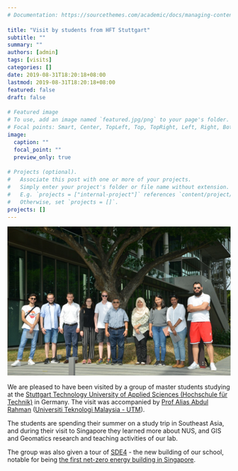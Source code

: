 ```yaml
---
# Documentation: https://sourcethemes.com/academic/docs/managing-content/

title: "Visit by students from HFT Stuttgart"
subtitle: ""
summary: ""
authors: [admin]
tags: [visits]
categories: []
date: 2019-08-31T18:20:18+08:00
lastmod: 2019-08-31T18:20:18+08:00
featured: false
draft: false

# Featured image
# To use, add an image named `featured.jpg/png` to your page's folder.
# Focal points: Smart, Center, TopLeft, Top, TopRight, Left, Right, BottomLeft, Bottom, BottomRight.
image:
  caption: ""
  focal_point: ""
  preview_only: true

# Projects (optional).
#   Associate this post with one or more of your projects.
#   Simply enter your project's folder or file name without extension.
#   E.g. `projects = ["internal-project"]` references `content/project/deep-learning/index.md`.
#   Otherwise, set `projects = []`.
projects: []
---
```


![HFT Stuttgart visit to SDE](1.jpeg)

We are pleased to have been visited by a group of master students studying at the [Stuttgart Technology University of Applied Sciences (Hochschule für Technik)](https://www.hft-stuttgart.de) in Germany.
The visit was accompanied by [Prof Alias Abdul Rahman](https://scholar.google.com/citations?user=WHwZRQ0AAAAJ&hl=en) ([Universiti Teknologi Malaysia - UTM](https://www.utm.my)).

The students are spending their summer on a study trip in Southeast Asia, and during their visit to Singapore they learned more about NUS, and GIS and Geomatics research and teaching activities of our lab.

The group was also given a tour of [SDE4](https://www.arch.nus.edu.sg/about/facilities/net-zero-energy-building-sde-4/) - the new building of our school, notable for being [the first net-zero energy building in Singapore](https://www.straitstimes.com/singapore/environment/nus-launches-singapores-first-net-zero-energy-building-to-be-built-from).
